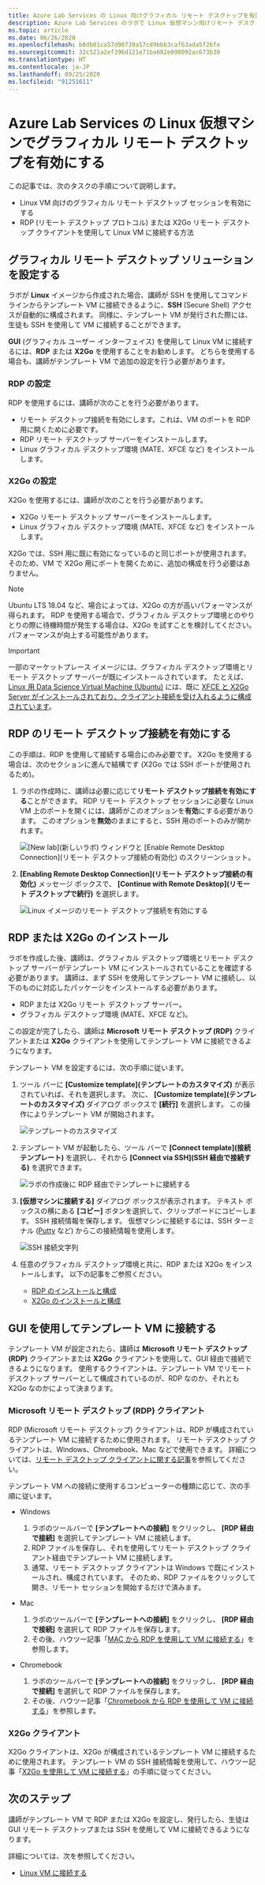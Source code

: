 ```yaml
---
title: Azure Lab Services の Linux 向けグラフィカル リモート デスクトップを有効にする | Microsoft Docs
description: Azure Lab Services のラボで Linux 仮想マシン向けリモート デスクトップを有効にする方法について説明します。
ms.topic: article
ms.date: 06/26/2020
ms.openlocfilehash: b8db01ca57d90739a57cd9bbb3caf63ada5f26fe
ms.sourcegitcommit: 32c521a2ef396d121e71ba682e098092ac673b30
ms.translationtype: HT
ms.contentlocale: ja-JP
ms.lasthandoff: 09/25/2020
ms.locfileid: "91251611"
---
```

# <a name="enable-graphical-remote-desktop-for-linux-virtual-machines-in-azure-lab-services"></a>Azure Lab Services の Linux 仮想マシンでグラフィカル リモート デスクトップを有効にする
この記事では、次のタスクの手順について説明します。

- Linux VM 向けのグラフィカル リモート デスクトップ セッションを有効にする
- RDP (リモート デスクトップ プロトコル) または X2Go リモート デスクトップ クライアントを使用して Linux VM に接続する方法

## <a name="set-up-graphical-remote-desktop-solution"></a>グラフィカル リモート デスクトップ ソリューションを設定する
ラボが **Linux** イメージから作成された場合、講師が SSH を使用してコマンド ラインからテンプレート VM に接続できるように、**SSH** (Secure Shell) アクセスが自動的に構成されます。  同様に、テンプレート VM が発行された際には、生徒も SSH を使用して VM に接続することができます。

**GUI** (グラフィカル ユーザー インターフェイス) を使用して Linux VM に接続するには、**RDP** または **X2Go** を使用することをお勧めします。  どちらを使用する場合も、講師がテンプレート VM で追加の設定を行う必要があります。

### <a name="rdp-setup"></a>RDP の設定
RDP を使用するには、講師が次のことを行う必要があります。
  - リモート デスクトップ接続を有効にします。これは、VM のポートを RDP 用に開くために必要です。
  - RDP リモート デスクトップ サーバーをインストールします。
  - Linux グラフィカル デスクトップ環境 (MATE、XFCE など) をインストールします。

### <a name="x2go-setup"></a>X2Go の設定
X2Go を使用するには、講師が次のことを行う必要があります。
- X2Go リモート デスクトップ サーバーをインストールします。
- Linux グラフィカル デスクトップ環境 (MATE、XFCE など) をインストールします。

X2Go では、SSH 用に既に有効になっているのと同じポートが使用されます。  そのため、VM で X2Go 用にポートを開くために、追加の構成を行う必要はありません。

> [!NOTE]
> Ubuntu LTS 18.04 など、場合によっては、X2Go の方が高いパフォーマンスが得られます。  RDP を使用する場合で、グラフィカル デスクトップ環境とのやりとりの際に待機時間が発生する場合は、X2Go を試すことを検討してください。パフォーマンスが向上する可能性があります。

> [!IMPORTANT]
>  一部のマーケットプレース イメージには、グラフィカル デスクトップ環境とリモート デスクトップ サーバーが既にインストールされています。  たとえば、[Linux 用 Data Science Virtual Machine (Ubuntu)](https://azuremarketplace.microsoft.com/marketplace/apps/microsoft-dsvm.ubuntu-1804) には、既に [XFCE と X2Go Server がインストールされており、クライアント接続を受け入れるように構成されています](https://docs.microsoft.com/azure/machine-learning/data-science-virtual-machine/dsvm-ubuntu-intro#x2go)。

## <a name="enable-remote-desktop-connection-for-rdp"></a>RDP のリモート デスクトップ接続を有効にする

この手順は、RDP を使用して接続する場合にのみ必要です。  X2Go を使用する場合は、次のセクションに進んで結構です (X2Go では SSH ポートが使用されるため)。

1.  ラボの作成時に、講師は必要に応じて**リモート デスクトップ接続を有効にする**ことができます。  RDP リモート デスクトップ セッションに必要な Linux VM 上のポートを開くには、講師がこのオプションを**有効**にする必要があります。  このオプションを**無効**のままにすると、SSH 用のポートのみが開かれます。
  
    ![[New lab]\(新しいラボ\) ウィンドウと [Enable Remote Desktop Connection]\(リモート デスクトップ接続の有効化\) のスクリーンショット。](./media/how-to-enable-remote-desktop-linux/enable-rdp-option.png)

2. **[Enabling Remote Desktop Connection]\(リモート デスクトップ接続の有効化\)** メッセージ ボックスで、 **[Continue with Remote Desktop]\(リモート デスクトップで続行\)** を選択します。 

    ![Linux イメージのリモート デスクトップ接続を有効にする](./media/how-to-enable-remote-desktop-linux/enabling-remote-desktop-connection-dialog.png)

## <a name="install-rdp-or-x2go"></a>RDP または X2Go のインストール

ラボを作成した後、講師は、グラフィカル デスクトップ環境とリモート デスクトップ サーバーがテンプレート VM にインストールされていることを確認する必要があります。  講師は、まず SSH を使用してテンプレート VM に接続し、以下のものに対応したパッケージをインストールする必要があります。
- RDP または X2Go リモート デスクトップ サーバー。
- グラフィカル デスクトップ環境 (MATE、XFCE など)。

この設定が完了したら、講師は **Microsoft リモート デスクトップ (RDP)** クライアントまたは **X2Go** クライアントを使用してテンプレート VM に接続できるようになります。

テンプレート VM を設定するには、次の手順に従います。

1. ツール バーに **[Customize template]\(テンプレートのカスタマイズ\)** が表示されていれば、それを選択します。 次に、 **[Customize template]\(テンプレートのカスタマイズ\)** ダイアログ ボックスで **[続行]** を選択します。 この操作によりテンプレート VM が開始されます。  

    ![テンプレートのカスタマイズ](./media/how-to-enable-remote-desktop-linux/customize-template.png)
1. テンプレート VM が起動したら、ツール バーで **[Connect template]\(接続テンプレート\)** を選択し、それから **[Connect via SSH]\(SSH 経由で接続する\)** を選択できます。 

    ![ラボの作成後に RDP 経由でテンプレートに接続する](./media/how-to-enable-remote-desktop-linux/rdp-after-lab-creation.png) 
1. **[仮想マシンに接続する]** ダイアログ ボックスが表示されます。 テキスト ボックスの横にある **[コピー]** ボタンを選択して、クリップボードにコピーします。 SSH 接続情報を保存します。 仮想マシンに接続するには、SSH ターミナル ([Putty](https://www.putty.org/) など) からこの接続情報を使用します。
 
    ![SSH 接続文字列](./media/how-to-enable-remote-desktop-linux/ssh-connection-string.png)

4. 任意のグラフィカル デスクトップ環境と共に、RDP または X2Go をインストールします。  以下の記事をご参照ください。
    - [RDP のインストールと構成](https://docs.microsoft.com/azure/virtual-machines/linux/use-remote-desktop)
    - [X2Go のインストールと構成](https://github.com/Azure/azure-devtestlab/tree/master/samples/ClassroomLabs/Scripts/X2GoRemoteDesktop)

## <a name="connect-to-the-template-vm-via-the-gui"></a>GUI を使用してテンプレート VM に接続する

テンプレート VM が設定されたら、講師は **Microsoft リモート デスクトップ (RDP)** クライアントまたは **X2Go** クライアントを使用して、GUI 経由で接続できるようになります。  使用するクライアントは、テンプレート VM でリモート デスクトップ サーバーとして構成されているのが、RDP なのか、それとも X2Go なのかによって決まります。  

### <a name="microsoft-remote-desktop-rdp-client"></a>Microsoft リモート デスクトップ (RDP) クライアント

RDP (Microsoft リモート デスクトップ) クライアントは、RDP が構成されているテンプレート VM に接続するために使用されます。  リモート デスクトップ クライアントは、Windows、Chromebook、Mac などで使用できます。  詳細については、[リモート デスクトップ クライアントに関する記事](https://docs.microsoft.com/windows-server/remote/remote-desktop-services/clients/remote-desktop-clients)を参照してください。

テンプレート VM への接続に使用するコンピューターの種類に応じて、次の手順に従います。

- Windows
  1. ラボのツールバーで **[テンプレートへの接続]** をクリックし、 **[RDP 経由で接続]** を選択してテンプレート VM に接続します。 
  1. RDP ファイルを保存し、それを使用してリモート デスクトップ クライアント経由でテンプレート VM に接続します。 
  1. 通常、リモート デスクトップ クライアントは Windows で既にインストールされ、構成されています。  そのため、RDP ファイルをクリックして開き、リモート セッションを開始するだけで済みます。

- Mac
  1. ラボのツールバーで **[テンプレートへの接続]** をクリックし、 **[RDP 経由で接続]** を選択して RDP ファイルを保存します。  
  1. その後、ハウツー記事「[MAC から RDP を使用して VM に接続する](connect-virtual-machine-mac-remote-desktop.md)」を参照します。

- Chromebook
  1. ラボのツールバーで **[テンプレートへの接続]** をクリックし、 **[RDP 経由で接続]** を選択して RDP ファイルを保存します。  
  1. その後、ハウツー記事「[Chromebook から RDP を使用して VM に接続する](connect-virtual-machine-chromebook-remote-desktop.md)」を参照します。

### <a name="x2go-client"></a>X2Go クライアント

X2Go クライアントは、X2Go が構成されているテンプレート VM に接続するために使用されます。  テンプレート VM の SSH 接続情報を使用して、ハウツー記事「[X2Go を使用して VM に接続する](how-to-use-remote-desktop-linux-student.md#connect-to-the-student-vm-using-x2go)」の手順に従ってください。

## <a name="next-steps"></a>次のステップ
講師がテンプレート VM で RDP または X2Go を設定し、発行したら、生徒は GUI リモート デスクトップまたは SSH を使用して VM に接続できるようになります。

詳細については、次を参照してください。
 - [Linux VM に接続する](how-to-use-remote-desktop-linux-student.md)
